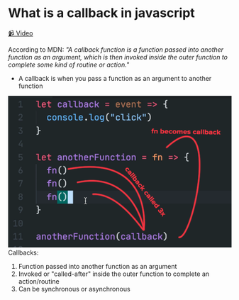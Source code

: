 # What is a callback in javascript

[📹 Video](https://egghead.io/lessons/egghead-what-is-a-callback-in-javascript)

According to MDN: *"A callback function is a function passed into another function as an argument, which is then invoked inside the outer function to complete some kind of routine or action."*

- A callback is when you pass a function as an argument to another function

![](../images/callback.png) Callbacks:

1. Function passed into another function as an argument
2. Invoked or "called-after" inside the outer function to complete an action/routine
3. Can be synchronous or asynchronous

